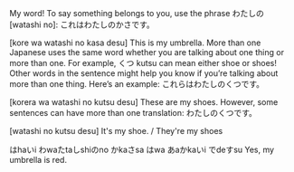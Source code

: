 My word!
To say something belongs to you, use the phrase 
わたしの
 [watashi no]:
これはわたしのかさです。

[kore wa watashi no kasa desu]
This is my umbrella.
More than one
Japanese uses the same word whether you are talking about one thing or more than one. For example, 
くつ
 kutsu can mean either shoe or shoes! Other words in the sentence might help you know if you’re talking about more than one thing. Here’s an example:
これらはわたしのくつです。

[korera wa watashi no kutsu desu]
These are my shoes.
However, some sentences can have more than one translation:
わたしのくつです。

[watashi no kutsu desu]
It's my shoe. / They're my shoes




はhaいi わwaたtaしshiのno かkaさsa はwa あaかkaいi でdeすsu
Yes, my umbrella is red.
